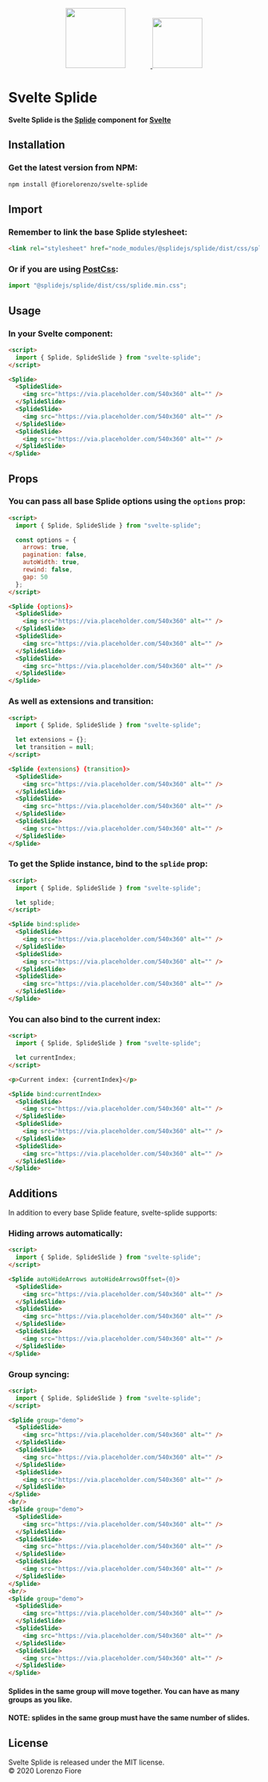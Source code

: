 <p align="center">
    <a href="https://splidejs.com" target="_blank">
        <img width="120px" style="margin-right: 50px;" src="images/splide-logo.png">
    </a>
    <a href="https://svelte.dev/" target="_blank">
        <img width="100px" src="images/svelte-logo.png">
    </a>
</p>

# Svelte Splide
**Svelte Splide is the [Splide](https://github.com/Splidejs/splide) component for [Svelte](https://svelte.dev/)**

## Installation
### Get the latest version from NPM:
```bash
npm install @fiorelorenzo/svelte-splide
```

## Import
### Remember to link the base Splide stylesheet:
```html
<link rel="stylesheet" href="node_modules/@splidejs/splide/dist/css/splide.min.css">
```

### Or if you are using [PostCss](https://github.com/postcss/postcss):
```javascript
import "@splidejs/splide/dist/css/splide.min.css";
```

## Usage
### In your Svelte component:
```html
<script>
  import { Splide, SplideSlide } from "svelte-splide";
</script>

<Splide>
  <SplideSlide>
    <img src="https://via.placeholder.com/540x360" alt="" />
  </SplideSlide>
  <SplideSlide>
    <img src="https://via.placeholder.com/540x360" alt="" />
  </SplideSlide>
  <SplideSlide>
    <img src="https://via.placeholder.com/540x360" alt="" />
  </SplideSlide>
</Splide>
```

## Props
### You can pass all base Splide options using the `options` prop:
```html
<script>
  import { Splide, SplideSlide } from "svelte-splide";

  const options = {
    arrows: true,
    pagination: false,
    autoWidth: true,
    rewind: false,
    gap: 50
  };
</script>

<Splide {options}>
  <SplideSlide>
    <img src="https://via.placeholder.com/540x360" alt="" />
  </SplideSlide>
  <SplideSlide>
    <img src="https://via.placeholder.com/540x360" alt="" />
  </SplideSlide>
  <SplideSlide>
    <img src="https://via.placeholder.com/540x360" alt="" />
  </SplideSlide>
</Splide>
```

### As well as extensions and transition:
```html
<script>
  import { Splide, SplideSlide } from "svelte-splide";

  let extensions = {};
  let transition = null;
</script>

<Splide {extensions} {transition}>
  <SplideSlide>
    <img src="https://via.placeholder.com/540x360" alt="" />
  </SplideSlide>
  <SplideSlide>
    <img src="https://via.placeholder.com/540x360" alt="" />
  </SplideSlide>
  <SplideSlide>
    <img src="https://via.placeholder.com/540x360" alt="" />
  </SplideSlide>
</Splide>
```

### To get the Splide instance, bind to the `splide` prop:
```html
<script>
  import { Splide, SplideSlide } from "svelte-splide";

  let splide;
</script>

<Splide bind:splide>
  <SplideSlide>
    <img src="https://via.placeholder.com/540x360" alt="" />
  </SplideSlide>
  <SplideSlide>
    <img src="https://via.placeholder.com/540x360" alt="" />
  </SplideSlide>
  <SplideSlide>
    <img src="https://via.placeholder.com/540x360" alt="" />
  </SplideSlide>
</Splide>
```

### You can also bind to the current index:
```html
<script>
  import { Splide, SplideSlide } from "svelte-splide";

  let currentIndex;
</script>

<p>Current index: {currentIndex}</p>

<Splide bind:currentIndex>
  <SplideSlide>
    <img src="https://via.placeholder.com/540x360" alt="" />
  </SplideSlide>
  <SplideSlide>
    <img src="https://via.placeholder.com/540x360" alt="" />
  </SplideSlide>
  <SplideSlide>
    <img src="https://via.placeholder.com/540x360" alt="" />
  </SplideSlide>
</Splide>
```

## Additions
In addition to every base Splide feature, svelte-splide supports:

### Hiding arrows automatically:
```html
<script>
  import { Splide, SplideSlide } from "svelte-splide";
</script>

<Splide autoHideArrows autoHideArrowsOffset={0}>
  <SplideSlide>
    <img src="https://via.placeholder.com/540x360" alt="" />
  </SplideSlide>
  <SplideSlide>
    <img src="https://via.placeholder.com/540x360" alt="" />
  </SplideSlide>
  <SplideSlide>
    <img src="https://via.placeholder.com/540x360" alt="" />
  </SplideSlide>
</Splide>
```

### Group syncing:
```html
<script>
  import { Splide, SplideSlide } from "svelte-splide";
</script>

<Splide group="demo">
  <SplideSlide>
    <img src="https://via.placeholder.com/540x360" alt="" />
  </SplideSlide>
  <SplideSlide>
    <img src="https://via.placeholder.com/540x360" alt="" />
  </SplideSlide>
  <SplideSlide>
    <img src="https://via.placeholder.com/540x360" alt="" />
  </SplideSlide>
</Splide>
<br/>
<Splide group="demo">
  <SplideSlide>
    <img src="https://via.placeholder.com/540x360" alt="" />
  </SplideSlide>
  <SplideSlide>
    <img src="https://via.placeholder.com/540x360" alt="" />
  </SplideSlide>
  <SplideSlide>
    <img src="https://via.placeholder.com/540x360" alt="" />
  </SplideSlide>
</Splide>
<br/>
<Splide group="demo">
  <SplideSlide>
    <img src="https://via.placeholder.com/540x360" alt="" />
  </SplideSlide>
  <SplideSlide>
    <img src="https://via.placeholder.com/540x360" alt="" />
  </SplideSlide>
  <SplideSlide>
    <img src="https://via.placeholder.com/540x360" alt="" />
  </SplideSlide>
</Splide>
```
#### Splides in the same group will move together. You can have as many groups as you like.

#### **NOTE:** splides in the same group must have the same number of slides.

## License
Svelte Splide is released under the MIT license.  
© 2020 Lorenzo Fiore
